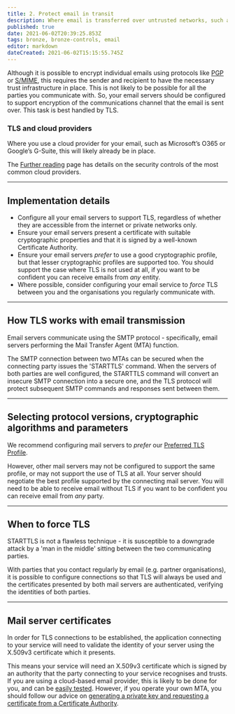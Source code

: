 ```yaml
---
title: 2. Protect email in transit
description: Where email is transferred over untrusted networks, such as the internet, its integrity and confidentially should be protected.
published: true
date: 2021-06-02T20:39:25.853Z
tags: bronze, bronze-controls, email
editor: markdown
dateCreated: 2021-06-02T15:15:55.745Z
---
```


Although it is possible to encrypt individual emails using protocols like [PGP](https://en.wikipedia.org/wiki/Pretty_Good_Privacy) or [S/MIME](https://en.wikipedia.org/wiki/S/MIME), this requires the sender and recipient to have the necessary trust infrastructure in place. This is not likely to be possible for all the parties you communicate with. So, your email servers should be configured to support encryption of the communications channel that the email is sent over. This task is best handled by TLS.

### **TLS and cloud providers**

Where you use a cloud provider for your email, such as Microsoft’s O365 or Google’s G-Suite, this will likely already be in place.

The [Further reading](https://www.ncsc.gov.uk/collection/email-security-and-anti-spoofing/further-reading) page has details on the security controls of the most common cloud providers.

---

## Implementation details

-   Configure all your email servers to support TLS, regardless of whether they are accessible from the internet or private networks only.
-   Ensure your email servers present a certificate with suitable cryptographic properties and that it is signed by a well-known Certificate Authority.
-   Ensure your email servers *prefer* to use a good cryptographic profile, but that lesser cryptographic profiles are supported too. You should support the case where TLS is not used at all, if you want to be confident you can receive emails from *any* entity.
-   Where possible, consider configuring your email service to *force* TLS between you and the organisations you regularly communicate with.

---

## How TLS works with email transmission

Email servers communicate using the SMTP protocol - specifically, email servers performing the Mail Transfer Agent (MTA) function.

The SMTP connection between two MTAs can be secured when the connecting party issues the 'STARTTLS' command. When the servers of both parties are well configured, the STARTTLS command will convert an insecure SMTP connection into a secure one, and the TLS protocol will protect subsequent SMTP commands and responses sent between them.

---

## Selecting protocol versions, cryptographic algorithms and parameters

We recommend configuring mail servers to *prefer* our [Preferred TLS Profile](https://www.ncsc.gov.uk/guidance/tls-external-facing-services#profiles). 

However, other mail servers may not be configured to support the same profile, or may not support the use of TLS at all. Your server should negotiate the best profile supported by the connecting mail server. You will need to be able to receive email without TLS if you want to be confident you can receive email from *any* party.

---

## When to force TLS

STARTTLS is not a flawless technique - it is susceptible to a downgrade attack by a 'man in the middle' sitting between the two communicating parties.

With parties that you contact regularly by email (e.g. partner organisations), it is possible to configure connections so that TLS will always be used and the certificates presented by both mail servers are authenticated, verifying the identities of both parties.

---

## Mail server certificates

In order for TLS connections to be established, the application connecting to your service will need to validate the identity of your server using the X.509v3 certificate which it presents.

This means your service will need an X.509v3 certificate which is signed by an authority that the party connecting to your service recognises and trusts. If you are using a cloud-based email provider, this is likely to be done for you, and can be [easily tested](https://www.ncsc.gov.uk/guidance/tls-external-facing-services#tested). However, if you operate your own MTA, you should follow our advice on [generating a private key and requesting a certificate from a Certificate Authority](https://www.ncsc.gov.uk/guidance/tls-external-facing-services#choosing-a-certificate-authority).